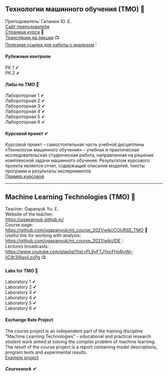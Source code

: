 ## Технологии машинного обучения (ТМО) 📝   
Преподователь: Гапанюк Ю. Е.  
[Сайт преподователя](https://ugapanyuk.github.io/)    
[Страница курса](https://github.com/ugapanyuk/ml_course_2021/wiki/COURSE_TMO) 📢    
[Трансляции на лекции](https://www.youtube.com/playlist?list=PL9vFTJYocFHoRvWr-jiC9r3i9jayLzvPg) 📺    
[Полезная ссылка для работы с анализом](https://github.com/ugapanyuk/ml_course_2021/wiki/IDE) ❕    
#### Рубежные контроли      
РК 1  ✔  
РК 2  ✔  
#### Лабы по ТМО 🤳   
Лабороторная 1 ✔     
Лабороторная 2 ✔    
Лабороторная 3 ✔     
Лабороторная 4 ✔  
Лабороторная 5 ✔  
Лабороторная 6 ✔  

#### Курсовой проект ✔    
Курсовой проект – самостоятельная часть учебной дисциплины «Технологии машинного обучения» – учебная и практическая исследовательская студенческая работа, направленная на решение комплексной задачи машинного обучения. Результатом курсового проекта является отчет, содержащий описания моделей, тексты программ и результаты экспериментов.  
[Пример курсовой](https://nbviewer.jupyter.org/github/ugapanyuk/ml_course_2021/blob/main/common/notebooks/ml_project_example/project_classification_regression.ipynb)

-------------------------------------------------------------------------  
## Machine Learning Technologies (TMO) 📝  
Teacher: Gapanyuk Yu. E.  
Website of the teacher:  
  https://ugapanyuk.github.io/    
Course page:  
  https://github.com/ugapanyuk/ml_course_2021/wiki/COURSE_TMO 📢    
Useful link for working with analysis:  
    https://github.com/ugapanyuk/ml_course_2021/wiki/IDE  ❕  
Lectures broadcasts:  
    https://www.youtube.com/playlist?list=PL9vFTJYocFHoRvWr-jiC9r3i9jayLzvPg  📺    

#### Labs for ТМО 🤳  
Laboratory 1 ✔  
Laboratory 2 ✔    
Laboratory 3 ✔  
Laboratory 4 ✔  
Laboratory 5 ✔  
Laboratory 6 ✔   

#### Exchange Rate Project   
The course project is an independent part of the training discipline "Machine Learning Technologies" - educational and practical research student work aimed at solving the complex problem of machine learning. The result of the course project is a report containing model descriptions, program texts and experimental results.  
[Example project](https://nbviewer.jupyter.org/github/ugapanyuk/ml_course_2021/blob/main/common/notebooks/ml_project_example/project_classification_regression.ipynb)  

##### Coursework ✔  
